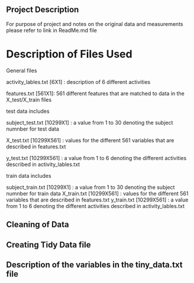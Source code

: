 ## Project Description
For purpose of project and notes on the original data and measurements please refer to link in ReadMe.md file

# Description of Files Used

General files

activity_lables.txt [6X1] : description of 6 different activities

features.txt [561X1]: 561 different features that are matched to data in the X_test/X_train files

test data includes

subject_test.txt [10299X1] : a value from 1 to 30 denoting the subject numnber for test data

X_test.txt [10299X561] : values for the different 561 variables that are described in features.txt

y_test.txt [10299X561] : a value from 1 to 6 denoting the different activities described in activity_lables.txt

train data includes

subject_train.txt [10299X1] : a value from 1 to 30 denoting the subject numnber for train data
X_train.txt [10299X561] : values for the different 561 variables that are described in features.txt
y_train.txt [10299X561] : a value from 1 to 6 denoting the different activities described in activity_lables.txt


## Cleaning of Data
## Creating Tidy Data file
## Description of the variables in the tiny_data.txt file
